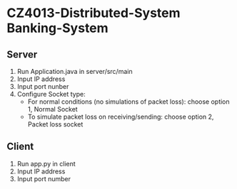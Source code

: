 # CZ4013-Distributed-System Banking-System

## Server
1. Run Application.java in server/src/main
2. Input IP address
3. Input port nunber
4. Configure Socket type:
	* For normal conditions (no simulations of packet loss): choose option 1, Normal Socket
	* To simulate packet loss on receiving/sending: choose option 2, Packet loss socket


## Client
1. Run app.py in client
2. Input IP address
3. Input port number


